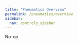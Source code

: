 ```yaml
---
title: "Pneumatics Overview"
permalink: /pneumatics/overview
sidebar:
  nav: controls_sidebar
---
```


No-op
